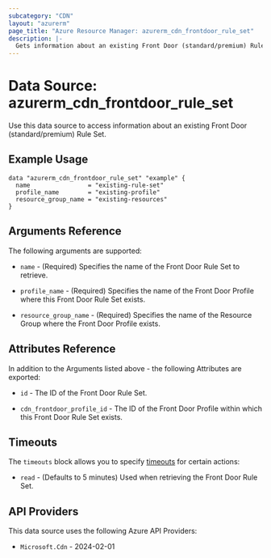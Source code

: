 ```yaml
---
subcategory: "CDN"
layout: "azurerm"
page_title: "Azure Resource Manager: azurerm_cdn_frontdoor_rule_set"
description: |-
  Gets information about an existing Front Door (standard/premium) Rule Set.
---
```


# Data Source: azurerm_cdn_frontdoor_rule_set

Use this data source to access information about an existing Front Door (standard/premium) Rule Set.

## Example Usage

```hcl
data "azurerm_cdn_frontdoor_rule_set" "example" {
  name                = "existing-rule-set"
  profile_name        = "existing-profile"
  resource_group_name = "existing-resources"
}
```

## Arguments Reference

The following arguments are supported:

* `name` - (Required) Specifies the name of the Front Door Rule Set to retrieve.

* `profile_name` - (Required) Specifies the name of the Front Door Profile where this Front Door Rule Set exists.

* `resource_group_name` - (Required) Specifies the name of the Resource Group where the Front Door Profile exists.

## Attributes Reference

In addition to the Arguments listed above - the following Attributes are exported:

* `id` - The ID of the Front Door Rule Set.

* `cdn_frontdoor_profile_id` - The ID of the Front Door Profile within which this Front Door Rule Set exists.

## Timeouts

The `timeouts` block allows you to specify [timeouts](https://developer.hashicorp.com/terraform/language/resources/configure#define-operation-timeouts) for certain actions:

* `read` - (Defaults to 5 minutes) Used when retrieving the Front Door Rule Set.

## API Providers
<!-- This section is generated, changes will be overwritten -->
This data source uses the following Azure API Providers:

* `Microsoft.Cdn` - 2024-02-01
